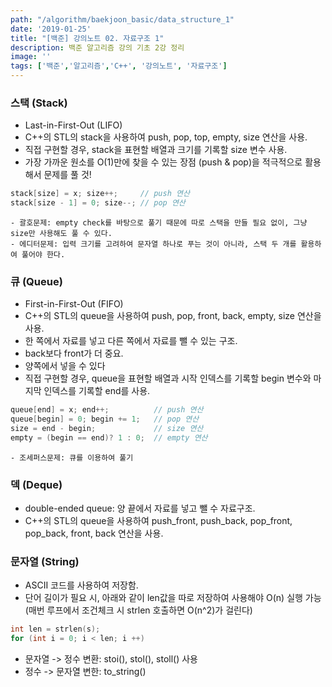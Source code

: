```yaml
---
path: "/algorithm/baekjoon_basic/data_structure_1"
date: '2019-01-25'
title: "[백준] 강의노트 02. 자료구조 1"
description: 백준 알고리즘 강의 기초 2강 정리
image: ''
tags: ['백준','알고리즘','C++', '강의노트', '자료구조']
---
```


### 스택 (Stack)
- Last-in-First-Out (LIFO)
- C++의 STL의 stack을 사용하여 push, pop, top, empty, size 연산을 사용.
- 직접 구현할 경우, stack을 표현할 배열과 크기를 기록할 size 변수 사용.
- 가장 가까운 원소를 O(1)만에 찾을 수 있는 장점 (push & pop)을 적극적으로 활용해서 문제를 풀 것!
```cpp
stack[size] = x; size++;     // push 연산
stack[size - 1] = 0; size--; // pop 연산
```
    - 괄호문제: empty check를 바탕으로 풀기 때문에 따로 스택을 만들 필요 없이, 그냥 size만 사용해도 풀 수 있다.
    - 에디터문제: 입력 크기를 고려하여 문자열 하나로 푸는 것이 아니라, 스택 두 개를 활용하여 풀어야 한다.

### 큐 (Queue)
- First-in-First-Out (FIFO)
- C++의 STL의 queue을 사용하여 push, pop, front, back, empty, size 연산을 사용.
- 한 쪽에서 자료를 넣고 다른 쪽에서 자료를 뺄 수 있는 구조.
- back보다 front가 더 중요.
- 양쪽에서 넣을 수 있다
- 직접 구현할 경우, queue을 표현할 배열과 시작 인덱스를 기록할 begin 변수와 마지막 인덱스를 기록할 end를 사용.
```cpp
queue[end] = x; end++;          // push 연산
queue[begin] = 0; begin += 1;   // pop 연산
size = end - begin;             // size 연산 
empty = (begin == end)? 1 : 0;  // empty 연산
```
    - 조세퍼스문제: 큐를 이용하여 풀기

### 덱 (Deque)
- double-ended queue: 양 끝에서 자료를 넣고 뺄 수 자료구조.
- C++의 STL의 queue을 사용하여 push_front, push_back, pop_front, pop_back, front, back 연산을 사용.

### 문자열 (String)
- ASCII 코드를 사용하여 저장함.
- 단어 길이가 필요 시, 아래와 같이 len값을 따로 저장하여 사용해야 O(n) 실행 가능 (매번 루프에서 조건체크 시 strlen 호출하면 O(n^2)가 걸린다)
```cpp
int len = strlen(s);
for (int i = 0; i < len; i ++)
```
- 문자열 -> 정수 변환: stoi(), stol(), stoll() 사용
- 정수 -> 문자열 변한: to_string()